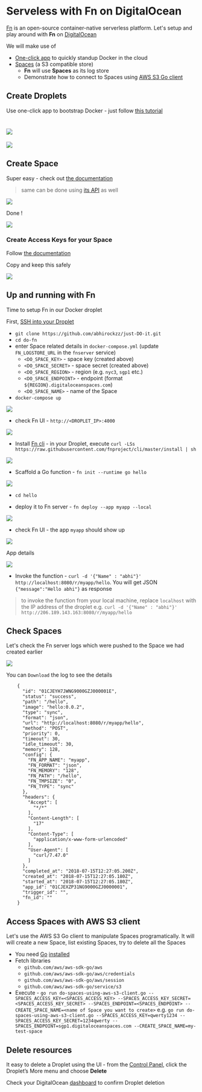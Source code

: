 # Serveless with Fn on DigitalOcean

[Fn](http://fnproject.io/) is an open-source container-native serverless platform. Let's setup and play around with **Fn** on [DigitalOcean](https://digitalocean.com)

We will make use of

- [One-click app](https://www.digitalocean.com/products/one-click-apps/) to quickly standup Docker in the cloud
- [Spaces](https://www.digitalocean.com/products/spaces/) (a S3 compatible store)
	- **Fn** will use **Spaces** as its log store
	- Demonstrate how to connect to Spaces using [AWS S3 Go client](https://docs.aws.amazon.com/sdk-for-go/api/service/s3/)


## Create Droplets

Use one-click app to bootstrap Docker - just follow [this tutorial](https://www.digitalocean.com/community/tutorials/how-to-use-the-digitalocean-docker-application)

![](images/docker-droplet.JPG)
=======
![](images\docker-droplet.jpg)

## Create Space

Super easy - check out [the documentation](https://www.digitalocean.com/docs/spaces/how-to/create-and-delete/)

> same can be done using [its API](https://developers.digitalocean.com/documentation/spaces/) as well

![](images/space-create.JPG)

Done !

![](images/space-created.JPG)

### Create Access Keys for your Space

Follow [the documentation](https://www.digitalocean.com/docs/spaces/how-to/administrative-access/)

Copy and keep this safely

![](images/space-access-key.JPG)

## Up and running with Fn

Time to setup Fn in our Docker droplet

First, [SSH into your Droplet](https://www.digitalocean.com/docs/droplets/how-to/connect-with-ssh/) 

-  `git clone https://github.com/abhirockzz/just-DO-it.git`
-  `cd do-fn`
-  enter Space related details in `docker-compose.yml` (update `FN_LOGSTORE_URL` in the `fnserver` service)
	-  `<DO_SPACE_KEY>` - space key (created above)
	-  `<DO_SPACE_SECRET>` - space secret (created above)
	-  `<DO_SPACE_REGION>` - region (e.g. `nyc3`, `sgp1` etc.)
	-  `<DO_SPACE_ENDPOINT>` - endpoint (format `${REGION}.digitaloceanspaces.com`)
	-  `<DO_SPACE_NAME>` - name of the Space
-  `docker-compose up`

![](images/fn-server-started.JPG)

-  check Fn UI - `http://<DROPLET_IP>:4000`

![](images/fn-ui.JPG)

- Install [Fn cli](https://github.com/fnproject/cli) - in your Droplet, execute `curl -LSs https://raw.githubusercontent.com/fnproject/cli/master/install | sh`

![](images/fn-cli-installed.JPG)

- Scaffold a Go function - `fn init --runtime go hello`

![](images/fn-go-scaffold.JPG)

- `cd hello`

- deploy it to Fn server - `fn deploy --app myapp --local`

![](images/fn-go-deployed.JPG)

- check Fn UI - the app `myapp` should show up

![](images/fn-ui-app-1.JPG)

App details

![](images/fn-ui-app-2.JPG)

- Invoke the function - `curl -d '{"Name" : "abhi"}' http://localhost:8080/r/myapp/hello`. You will get JSON `{"message":"Hello abhi"}` as response

> to invoke the function from your local machine, replace `localhost` with the IP address of the droplet e.g. `curl -d '{"Name" : "abhi"}' http://206.189.143.163:8080/r/myapp/hello`

 
## Check Spaces

Let's check the Fn server logs which were pushed to the Space we had created earlier

![](images/fn-log-1.JPG)

You can `Download` the log to see the details

		{
		  "id": "01CJEYH7JWNG9000GZJ000001E",
		  "status": "success",
		  "path": "/hello",
		  "image": "hello:0.0.2",
		  "type": "sync",
		  "format": "json",
		  "url": "http://localhost:8080/r/myapp/hello",
		  "method": "POST",
		  "priority": 0,
		  "timeout": 30,
		  "idle_timeout": 30,
		  "memory": 128,
		  "config": {
		    "FN_APP_NAME": "myapp",
		    "FN_FORMAT": "json",
		    "FN_MEMORY": "128",
		    "FN_PATH": "/hello",
		    "FN_TMPSIZE": "0",
		    "FN_TYPE": "sync"
		  },
		  "headers": {
		    "Accept": [
		      "*/*"
		    ],
		    "Content-Length": [
		      "17"
		    ],
		    "Content-Type": [
		      "application/x-www-form-urlencoded"
		    ],
		    "User-Agent": [
		      "curl/7.47.0"
		    ]
		  },
		  "completed_at": "2018-07-15T12:27:05.200Z",
		  "created_at": "2018-07-15T12:27:05.180Z",
		  "started_at": "2018-07-15T12:27:05.180Z",
		  "app_id": "01CJEXZP31NG9000GZJ0000001",
		  "trigger_id": "",
		  "fn_id": ""
		}

## Access Spaces with AWS S3 client

Let's use the AWS S3 Go client to manipulate Spaces programatically. It will will create a new Space, list existing Spaces, try to delete all the Spaces

- You need [Go](https://golang.org) [installed](https://golang.org/doc/install)
- Fetch libraries
	- `github.com/aws/aws-sdk-go/aws`
	- `github.com/aws/aws-sdk-go/aws/credentials`
	- `github.com/aws/aws-sdk-go/aws/session`
	- `github.com/aws/aws-sdk-go/service/s3`
- Execute - `go run do-spaces-using-aws-s3-client.go --SPACES_ACCESS_KEY=<SPACES_ACCESS_KEY> --SPACES_ACCESS_KEY_SECRET=<SPACES_ACCESS_KEY_SECRET> --SPACES_ENDPOINT=<SPACES_ENDPOINT> --CREATE_SPACE_NAME=<name of Space you want to create>` e.g. `go run do-spaces-using-aws-s3-client.go --SPACES_ACCESS_KEY=qwerty1234 --SPACES_ACCESS_KEY_SECRET=1234qwerty --SPACES_ENDPOINT=sgp1.digitaloceanspaces.com --CREATE_SPACE_NAME=my-test-space` 


## Delete resources

It easy to delete a Droplet using the UI - from the [Control Panel](https://cloud.digitalocean.com/dashboard), click the Droplet’s More menu and choose **Delete**

Check your DigitalOcean [dashboard](https://cloud.digitalocean.com/dashboard) to confirm Droplet deletion
